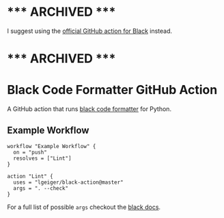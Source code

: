# *** ARCHIVED ***

I suggest using the [official GitHub action for Black](https://black.readthedocs.io/en/stable/integrations/github_actions.html) instead.

# *** ARCHIVED ***

# Black Code Formatter GitHub Action

A GitHub action that runs [black code formatter](https://github.com/ambv/black) for Python.

## Example Workflow

```workflow
workflow "Example Workflow" {
  on = "push"
  resolves = ["Lint"]
}

action "Lint" {
  uses = "lgeiger/black-action@master"
  args = ". --check"
}
```

For a full list of possible `args` checkout the [black docs](https://github.com/ambv/black#command-line-options).

